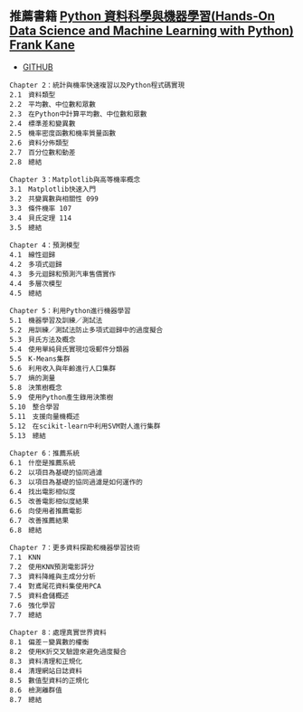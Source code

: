 ## 推薦書籍 [Python 資料科學與機器學習(Hands-On Data Science and Machine Learning with Python) Frank Kane ](https://www.tenlong.com.tw/products/9789864347865?list_name=srh)

- [GITHUB](https://github.com/PacktPublishing/Hands-On-Data-Science-and-Python-Machine-Learning)
```
Chapter 2：統計與機率快速複習以及Python程式碼實現
2.1　資料類型
2.2　平均數、中位數和眾數
2.3　在Python中計算平均數、中位數和眾數
2.4　標準差和變異數
2.5　機率密度函數和機率質量函數
2.6　資料分佈類型
2.7　百分位數和動差
2.8　總結

Chapter 3：Matplotlib與高等機率概念
3.1　Matplotlib快速入門
3.2　共變異數與相關性 099
3.3　條件機率 107
3.4　貝氏定理 114
3.5　總結

Chapter 4：預測模型
4.1　線性迴歸
4.2　多項式迴歸
4.3　多元迴歸和預測汽車售價實作
4.4　多層次模型
4.5　總結

Chapter 5：利用Python進行機器學習
5.1　機器學習及訓練／測試法
5.2　用訓練／測試法防止多項式迴歸中的過度擬合
5.3　貝氏方法及概念
5.4　使用單純貝氏實現垃圾郵件分類器
5.5　K-Means集群
5.6　利用收入與年齡進行人口集群
5.7　熵的測量
5.8　決策樹概念
5.9　使用Python產生錄用決策樹
5.10　整合學習
5.11　支援向量機概述
5.12　在scikit-learn中利用SVM對人進行集群
5.13　總結

Chapter 6：推薦系統
6.1　什麼是推薦系統
6.2　以項目為基礎的協同過濾
6.3　以項目為基礎的協同過濾是如何運作的
6.4　找出電影相似度
6.5　改善電影相似度結果
6.6　向使用者推薦電影
6.7　改善推薦結果
6.8　總結

Chapter 7：更多資料探勘和機器學習技術
7.1　KNN
7.2　使用KNN預測電影評分
7.3　資料降維與主成分分析
7.4　對鳶尾花資料集使用PCA
7.5　資料倉儲概述
7.6　強化學習
7.7　總結

Chapter 8：處理真實世界資料
8.1　偏差－變異數的權衡
8.2　使用K折交叉驗證來避免過度擬合
8.3　資料清理和正規化
8.4　清理網站日誌資料
8.5　數值型資料的正規化
8.6　檢測離群值
8.7　總結
```

